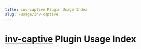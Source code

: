 ```yaml
---
title: inv-captive Plugin Usage Index
slug: /usage/inv-captive
---
```


# [inv-captive](https://github.com/monun/inv-captive) Plugin Usage Index